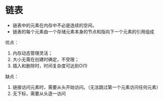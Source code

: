 # 链表

- 链表中的元素在内存中不必是连续的空间。
- 链表的每个元素由一个存储元素本身的节点和指向下一个元素的引用组成

优点：
1. 内存动态管理灵活；
2. 大小无需在创建时确定，不受限；
3. 插入和删除时，时间复杂度可达到O(1)

缺点：
1. 链接访问元素时，需要从头开始访问。（无法跳过第一个元素访问任何元素）
2. 无下标，需要从头逐一访问
